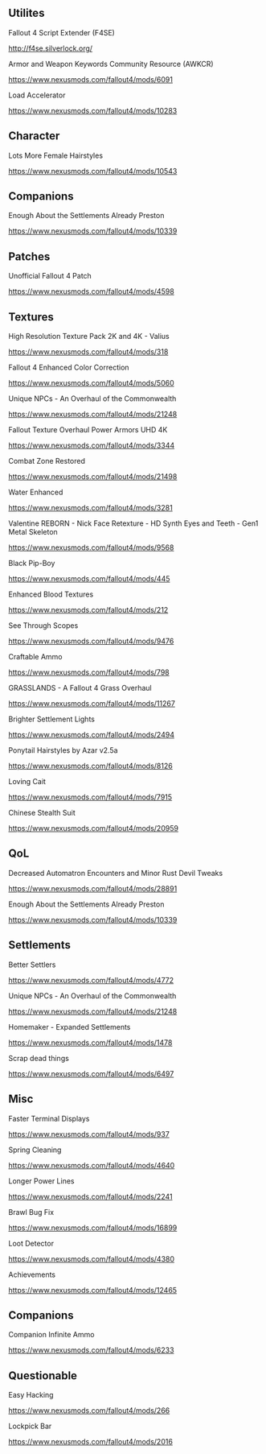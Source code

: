 ## Utilites

Fallout 4 Script Extender (F4SE)

http://f4se.silverlock.org/


Armor and Weapon Keywords Community Resource (AWKCR)

https://www.nexusmods.com/fallout4/mods/6091


Load Accelerator

https://www.nexusmods.com/fallout4/mods/10283

## Character

Lots More Female Hairstyles

https://www.nexusmods.com/fallout4/mods/10543

## Companions

Enough About the Settlements Already Preston

https://www.nexusmods.com/fallout4/mods/10339

## Patches

Unofficial Fallout 4 Patch

https://www.nexusmods.com/fallout4/mods/4598

## Textures

High Resolution Texture Pack 2K and 4K - Valius

https://www.nexusmods.com/fallout4/mods/318

Fallout 4 Enhanced Color Correction

https://www.nexusmods.com/fallout4/mods/5060

Unique NPCs - An Overhaul of the Commonwealth

https://www.nexusmods.com/fallout4/mods/21248

Fallout Texture Overhaul Power Armors UHD 4K

https://www.nexusmods.com/fallout4/mods/3344

Combat Zone Restored

https://www.nexusmods.com/fallout4/mods/21498

Water Enhanced

https://www.nexusmods.com/fallout4/mods/3281

Valentine REBORN - Nick Face Retexture - HD Synth Eyes and Teeth - Gen1 Metal Skeleton

https://www.nexusmods.com/fallout4/mods/9568

Black Pip-Boy

https://www.nexusmods.com/fallout4/mods/445

Enhanced Blood Textures

https://www.nexusmods.com/fallout4/mods/212

See Through Scopes

https://www.nexusmods.com/fallout4/mods/9476

Craftable Ammo

https://www.nexusmods.com/fallout4/mods/798

GRASSLANDS - A Fallout 4 Grass Overhaul

https://www.nexusmods.com/fallout4/mods/11267

Brighter Settlement Lights

https://www.nexusmods.com/fallout4/mods/2494

Ponytail Hairstyles by Azar v2.5a

https://www.nexusmods.com/fallout4/mods/8126

Loving Cait

https://www.nexusmods.com/fallout4/mods/7915

Chinese Stealth Suit

https://www.nexusmods.com/fallout4/mods/20959

## QoL

Decreased Automatron Encounters and Minor Rust Devil Tweaks

https://www.nexusmods.com/fallout4/mods/28891

Enough About the Settlements Already Preston

https://www.nexusmods.com/fallout4/mods/10339

## Settlements

Better Settlers

https://www.nexusmods.com/fallout4/mods/4772

Unique NPCs - An Overhaul of the Commonwealth

https://www.nexusmods.com/fallout4/mods/21248

Homemaker - Expanded Settlements

https://www.nexusmods.com/fallout4/mods/1478

Scrap dead things

https://www.nexusmods.com/fallout4/mods/6497

## Misc

Faster Terminal Displays

https://www.nexusmods.com/fallout4/mods/937

Spring Cleaning

https://www.nexusmods.com/fallout4/mods/4640

Longer Power Lines

https://www.nexusmods.com/fallout4/mods/2241

Brawl Bug Fix

https://www.nexusmods.com/fallout4/mods/16899

Loot Detector

https://www.nexusmods.com/fallout4/mods/4380

Achievements

https://www.nexusmods.com/fallout4/mods/12465

## Companions

Companion Infinite Ammo

https://www.nexusmods.com/fallout4/mods/6233

## Questionable 

Easy Hacking

https://www.nexusmods.com/fallout4/mods/266

Lockpick Bar

https://www.nexusmods.com/fallout4/mods/2016
